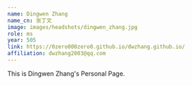 ```yaml
---
name: Dingwen Zhang
name_cn: 张丁文
image: images/headshots/dingwen_zhang.jpg
role: ms
year: 505
link: https://0zero000zero0.github.io/dwzhang.github.io/
affiliation: dwzhang2003@qq.com
---
```


This is Dingwen Zhang's Personal Page.
